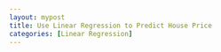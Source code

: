 ```yaml
---
layout: mypost
title: Use Linear Regression to Predict House Price
categories: [Linear Regression]
---
```

